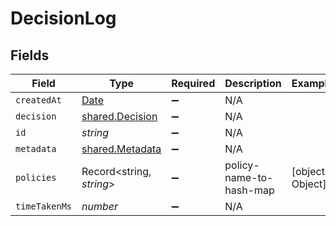 # DecisionLog


## Fields

| Field                                                                                         | Type                                                                                          | Required                                                                                      | Description                                                                                   | Example                                                                                       |
| --------------------------------------------------------------------------------------------- | --------------------------------------------------------------------------------------------- | --------------------------------------------------------------------------------------------- | --------------------------------------------------------------------------------------------- | --------------------------------------------------------------------------------------------- |
| `createdAt`                                                                                   | [Date](https://developer.mozilla.org/en-US/docs/Web/JavaScript/Reference/Global_Objects/Date) | :heavy_minus_sign:                                                                            | N/A                                                                                           |                                                                                               |
| `decision`                                                                                    | [shared.Decision](../../../sdk/models/shared/decision.md)                                     | :heavy_minus_sign:                                                                            | N/A                                                                                           |                                                                                               |
| `id`                                                                                          | *string*                                                                                      | :heavy_minus_sign:                                                                            | N/A                                                                                           |                                                                                               |
| `metadata`                                                                                    | [shared.Metadata](../../../sdk/models/shared/metadata.md)                                     | :heavy_minus_sign:                                                                            | N/A                                                                                           |                                                                                               |
| `policies`                                                                                    | Record<string, *string*>                                                                      | :heavy_minus_sign:                                                                            | policy-name-to-hash-map                                                                       | [object Object]                                                                               |
| `timeTakenMs`                                                                                 | *number*                                                                                      | :heavy_minus_sign:                                                                            | N/A                                                                                           |                                                                                               |